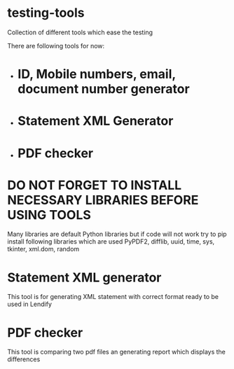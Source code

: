 # testing-tools
Collection of different tools which ease the testing

There are following tools for now: 
* # ID, Mobile numbers, email, document number generator
* # Statement XML Generator
* # PDF checker


# DO NOT FORGET TO INSTALL NECESSARY LIBRARIES BEFORE USING TOOLS
Many libraries are default Python libraries but if code will not work try to pip install following libraries which are used PyPDF2, difflib, uuid, time, sys, tkinter, xml.dom, random 
# Statement XML generator 
This tool is for generating XML statement with correct format ready to be used in Lendify
# PDF checker
This tool is comparing two pdf files an generating report which displays  the differences 
